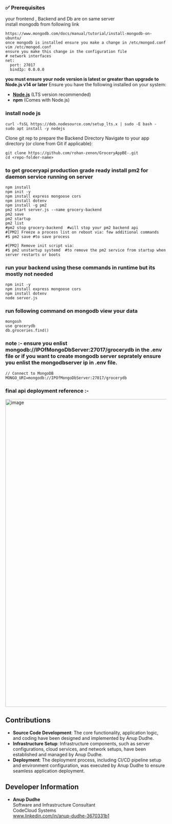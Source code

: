 
### ✅ Prerequisites
your frontend , Backend and Db are on same server  
install mongodb from following link
```
https://www.mongodb.com/docs/manual/tutorial/install-mongodb-on-ubuntu/
once mongodb is installed ensure you make a change in /etc/mongod.conf
vim /etc/mongod.conf
ensure you make this change in the configuration file
# network interfaces
net:
  port: 27017
  bindIp: 0.0.0.0

```
**you must ensure your node version is latest or greater than **upgrade to Node.js v14 or later****
Ensure you have the following installed on your system:  
- **[Node.js](https://nodejs.org/)** (LTS version recommended)  
- **npm** (Comes with Node.js)  
### install node js 
```
curl -fsSL https://deb.nodesource.com/setup_lts.x | sudo -E bash -
sudo apt install -y nodejs
```
Clone git rep to prepare the Backend Directory
	Navigate to your app directory (or clone from Git if applicable):

	git clone https://github.com/rohan-zenon/GroceryAppBE-.git
	cd <repo-folder-name>


### to get groceryapi production grade ready install pm2 for daemon service running on server 
```
npm install
npm init -y
npm install express mongoose cors
npm install dotenv
npm install -g pm2
pm2 start server.js --name grocery-backend
pm2 save
pm2 startup
pm2 list
#pm2 stop grocery-backend  #will stop your pm2 backend api 
#[PM2] Freeze a process list on reboot via: few additional commands  
#$ pm2 save #to save process

#[PM2] Remove init script via:
#$ pm2 unstartup systemd  #to remove the pm2 service from startup when server restarts or boots
```
### run your backend using these commands in runtime but its mostly not needed
```
npm init -y
npm install express mongoose cors
npm install dotenv
node server.js
```
###

### run following command on mongodb view your data
```
mongosh
use grocerydb
db.groceries.find()
```

### note :- ensure you enlist mongodb://IPOfMongoDbServer:27017/grocerydb in the .env file or if you want to create mongodb server seprately ensure you enlist the mongodbserver ip in .env file.
```
// Connect to MongoDB
MONGO_URI=mongodb://IPOfMongoDbServer:27017/grocerydb
```
### final api deployment reference :- 
<img width="959" alt="image" src="https://github.com/user-attachments/assets/55b96019-6fbe-4ea5-a849-5c8ba99fd521" />


## Contributions

- **Source Code Development**: The core functionality, application logic, and coding have been designed and implemented by Anup Dudhe.
- **Infrastructure Setup**: Infrastructure components, such as server configurations, cloud services, and network setups, have been established and managed by Anup Dudhe.
- **Deployment**: The deployment process, including CI/CD pipeline setup and environment configuration, was executed by Anup Dudhe to ensure seamless application deployment.

## Developer Information

- **Anup Dudhe**  
  Software and Infrastructure Consultant  
  CodeCloud Systems  
  www.linkedin.com/in/anup-dudhe-3670331b1
    
